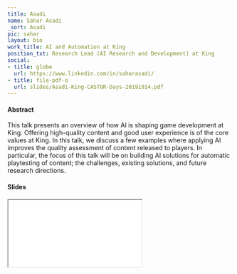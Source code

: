 ```yaml
---
title: Asadi
name: Sahar Asadi
_sort: Asadi
pic: sahar
layout: bio
work_title: AI and Automation at King
position_txt: Research Lead (AI Research and Development) at King
social:
- title: globe
  url: https://www.linkedin.com/in/saharasadi/
- title: file-pdf-o
  url: slides/Asadi-King-CASTOR-Days-20191014.pdf
---
```


#### Abstract
This talk presents an overview of how AI is shaping game development at King. Offering high-quality content and good user experience is of the core values at King. In this talk, we discuss a few examples where applying AI improves the quality assessment of content released to players. In particular, the focus of this talk will be on building AI solutions for automatic playtesting of content; the challenges, existing solutions, and future research directions.

#### Slides
<iframe class="slides" src="pdf/web/viewer.html?file=/slides/Asadi-King-CASTOR-Days-20191014.pdf"></iframe>